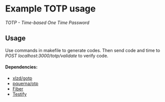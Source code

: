 # Example TOTP usage

_TOTP - Time-based One Time Password_

## Usage 
Use commands in makefile to generate codes. Then send code and time to 
_POST localhost:3000/totp/validate_ 
to verify code.

#### Dependencies:

* [xlzd/gotp](https://github.com/xlzd/gotp)
* [pquerna/otp](https://github.com/pquerna/otp)
* [Fiber](https://github.com/gofiber/fiber)
* [Testify](https://github.com/stretchr/testify)
